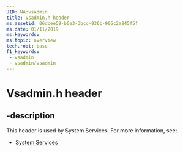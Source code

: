 ```yaml
---
UID: NA:vsadmin
title: Vsadmin.h header
ms.assetid: 06dcee59-b6e3-3bcc-936b-905c2a845f5f
ms.date: 01/11/2019
ms.keywords: 
ms.topic: overview
tech.root: base
f1_keywords:
 - vsadmin
 - vsadmin/vsadmin
---
```


# Vsadmin.h header


## -description

This header is used by System Services. For more information, see:

- [System Services](../_base/index.md)

